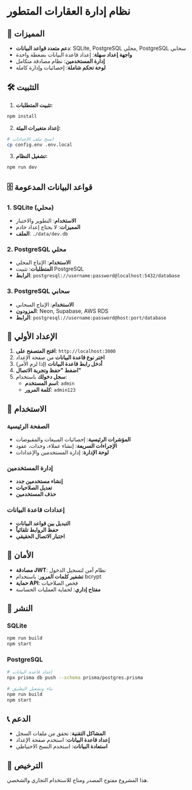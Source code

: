 # نظام إدارة العقارات المتطور

## 🚀 المميزات

- **دعم متعدد قواعد البيانات**: SQLite, PostgreSQL محلي, PostgreSQL سحابي
- **واجهة إعداد سهلة**: إعداد قاعدة البيانات بضغطة واحدة
- **إدارة المستخدمين**: نظام مصادقة متكامل
- **لوحة تحكم شاملة**: إحصائيات وإدارة كاملة

## 🛠️ التثبيت

1. **تثبيت المتطلبات:**
```bash
npm install
```

2. **إعداد متغيرات البيئة:**
```bash
# انسخ ملف الإعدادات
cp config.env .env.local
```

3. **تشغيل النظام:**
```bash
npm run dev
```

## 🗄️ قواعد البيانات المدعومة

### 1. SQLite (محلي)
- **الاستخدام**: التطوير والاختبار
- **المميزات**: لا يحتاج إعداد خادم
- **الملف**: `./data/dev.db`

### 2. PostgreSQL محلي
- **الاستخدام**: الإنتاج المحلي
- **المتطلبات**: تثبيت PostgreSQL
- **الرابط**: `postgresql://username:password@localhost:5432/database`

### 3. PostgreSQL سحابي
- **الاستخدام**: الإنتاج السحابي
- **المزودون**: Neon, Supabase, AWS RDS
- **الرابط**: `postgresql://username:password@host:port/database`

## 🔧 الإعداد الأولي

1. **افتح المتصفح على**: `http://localhost:3000`
2. **اختر نوع قاعدة البيانات** من صفحة الإعداد
3. **أدخل رابط قاعدة البيانات** (إذا لزم الأمر)
4. **اضغط "حفظ وتجربة الاتصال"**
5. **سجل دخولك** باستخدام:
   - **اسم المستخدم**: `admin`
   - **كلمة المرور**: `admin123`

## 📱 الاستخدام

### الصفحة الرئيسية
- **المؤشرات الرئيسية**: إحصائيات المبيعات والمقبوضات
- **الإجراءات السريعة**: إنشاء عملاء، وحدات، عقود
- **لوحة الإدارة**: إدارة المستخدمين والإعدادات

### إدارة المستخدمين
- **إنشاء مستخدمين جدد**
- **تعديل الصلاحيات**
- **حذف المستخدمين**

### إعدادات قاعدة البيانات
- **التبديل بين قواعد البيانات**
- **حفظ الروابط تلقائياً**
- **اختبار الاتصال الحقيقي**

## 🔐 الأمان

- **مصادقة JWT**: نظام آمن لتسجيل الدخول
- **تشفير كلمات المرور**: باستخدام bcrypt
- **حماية API**: فحص الصلاحيات
- **مفتاح إداري**: لحماية العمليات الحساسة

## 🚀 النشر

### SQLite
```bash
npm run build
npm start
```

### PostgreSQL
```bash
# إعداد قاعدة البيانات
npx prisma db push --schema prisma/postgres.prisma

# بناء وتشغيل التطبيق
npm run build
npm start
```

## 📞 الدعم

- **المشاكل التقنية**: تحقق من ملفات السجل
- **إعداد قاعدة البيانات**: استخدم صفحة الإعداد
- **استعادة البيانات**: استخدم النسخ الاحتياطي

## 📄 الترخيص

هذا المشروع مفتوح المصدر ومتاح للاستخدام التجاري والشخصي.